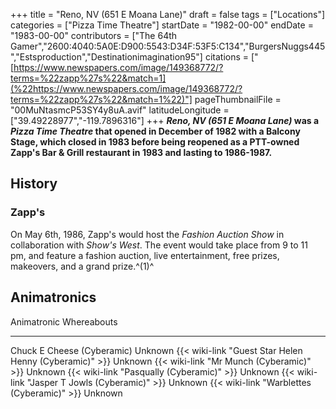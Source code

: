 +++
title = "Reno, NV (651 E Moana Lane)"
draft = false
tags = ["Locations"]
categories = ["Pizza Time Theatre"]
startDate = "1982-00-00"
endDate = "1983-00-00"
contributors = ["The 64th Gamer","2600:4040:5A0E:D900:5543:D34F:53F5:C134","BurgersNuggs445","Estsproduction","Destinationimagination95"]
citations = ["[https://www.newspapers.com/image/149368772/?terms=%22zapp%27s%22&match=1](%22https://www.newspapers.com/image/149368772/?terms=%22zapp%27s%22&match=1%22)"]
pageThumbnailFile = "00MuNtasmcP53SY4y8uA.avif"
latitudeLongitude = ["39.49228977","-119.7896316"]
+++
***Reno, NV (651 E Moana Lane)* was a *Pizza Time Theatre* that opened in December of 1982 with a Balcony Stage, which closed in 1983 before being reopened as a PTT-owned Zapp's Bar & Grill restaurant in 1983 and lasting to 1986-1987.**

## History

### Zapp's

On May 6th, 1986, Zapp's would host the *Fashion Auction Show* in collaboration with *Show's West*. The event would take place from 9 to 11 pm, and feature a fashion auction, live entertainment, free prizes, makeovers, and a grand prize.^(1)^

## Animatronics

  Animatronic                                                  Whereabouts
  ------------------------------------------------------------ -------------
  Chuck E Cheese (Cyberamic)                                   Unknown
  {{< wiki-link "Guest Star Helen Henny (Cyberamic)" >}}   Unknown
  {{< wiki-link "Mr Munch (Cyberamic)" >}}                 Unknown
  {{< wiki-link "Pasqually (Cyberamic)" >}}                Unknown
  {{< wiki-link "Jasper T Jowls (Cyberamic)" >}}           Unknown
  {{< wiki-link "Warblettes (Cyberamic)" >}}               Unknown
